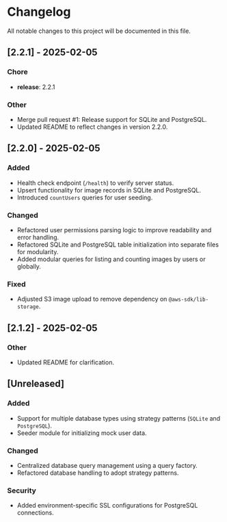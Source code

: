 # Changelog

All notable changes to this project will be documented in this file.

## [2.2.1] - 2025-02-05
### Chore
- **release**: 2.2.1

### Other
- Merge pull request #1: Release support for SQLite and PostgreSQL.
- Updated README to reflect changes in version 2.2.0.

## [2.2.0] - 2025-02-05
### Added
- Health check endpoint (`/health`) to verify server status.
- Upsert functionality for image records in SQLite and PostgreSQL.
- Introduced `countUsers` queries for user seeding.

### Changed
- Refactored user permissions parsing logic to improve readability and error handling.
- Refactored SQLite and PostgreSQL table initialization into separate files for modularity.
- Added modular queries for listing and counting images by users or globally.

### Fixed
- Adjusted S3 image upload to remove dependency on `@aws-sdk/lib-storage`.

## [2.1.2] - 2025-02-05
### Other
- Updated README for clarification.

## [Unreleased]
### Added
- Support for multiple database types using strategy patterns (`SQLite` and `PostgreSQL`).
- Seeder module for initializing mock user data.

### Changed
- Centralized database query management using a query factory.
- Refactored database handling to adopt strategy patterns.

### Security
- Added environment-specific SSL configurations for PostgreSQL connections.